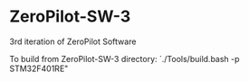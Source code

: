 # ZeroPilot-SW-3
3rd iteration of ZeroPilot Software

To build from ZeroPilot-SW-3 directory: `./Tools/build.bash -p STM32F401RE"